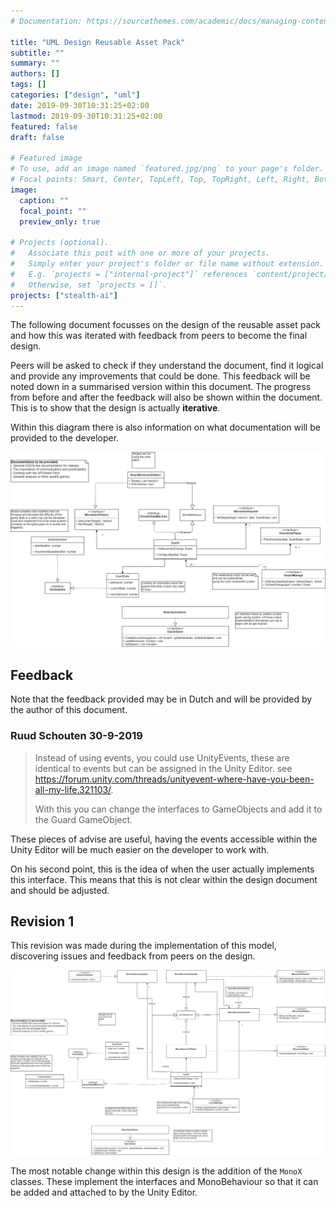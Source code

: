 ```yaml
---
# Documentation: https://sourcethemes.com/academic/docs/managing-content/

title: "UML Design Reusable Asset Pack"
subtitle: ""
summary: ""
authors: []
tags: []
categories: ["design", "uml"]
date: 2019-09-30T10:31:25+02:00
lastmod: 2019-09-30T10:31:25+02:00
featured: false
draft: false

# Featured image
# To use, add an image named `featured.jpg/png` to your page's folder.
# Focal points: Smart, Center, TopLeft, Top, TopRight, Left, Right, BottomLeft, Bottom, BottomRight.
image:
  caption: ""
  focal_point: ""
  preview_only: true

# Projects (optional).
#   Associate this post with one or more of your projects.
#   Simply enter your project's folder or file name without extension.
#   E.g. `projects = ["internal-project"]` references `content/project/deep-learning/index.md`.
#   Otherwise, set `projects = []`.
projects: ["stealth-ai"]
---
```


The following document focusses on the design of the reusable asset pack and
how this was iterated with feedback from peers to become the final design.

Peers will be asked to check if they understand the document, find it logical
and provide any improvements that could be done. This feedback will be noted down
in a summarised version within this document. The progress from before and after
the feedback will also be shown within the document. This is to show that the
design is actually **iterative**.

Within this diagram there is also information on what documentation will be
provided to the developer.

![UML Diagram of the asset pack](attachments/GuardAI.png)

## Feedback

Note that the feedback provided may be in Dutch and will be provided by the author
of this document.

### Ruud Schouten 30-9-2019

> Instead of using events, you could use UnityEvents, these are identical to
> events but can be assigned in the Unity Editor.
> see https://forum.unity.com/threads/unityevent-where-have-you-been-all-my-life.321103/.
>
> With this you can change the interfaces to GameObjects and add it to the Guard GameObject.

These pieces of advise are useful, having the events accessible within the Unity Editor
will be much easier on the developer to work with.

On his second point, this is the idea of when the user actually implements this
interface. This means that this is not clear within the design document and should be adjusted.

## Revision 1

This revision was made during the implementation of this model, discovering issues
and feedback from peers on the design.

![UML design document revision 1](attachments/GuardAIv2.png)

The most notable change within this design is the addition of the `MonoX` classes.
These implement the interfaces and MonoBehaviour so that it can be added and attached
to by the Unity Editor.
